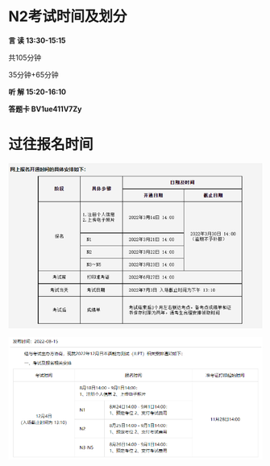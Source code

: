 # **N2考试时间及划分**

**言    读 13:30-15:15**

共105分钟

35分钟+65分钟

**听    解 15:20-16:10**

**答题卡 BV1ue411V7Zy**

# 过往报名时间

![image-20221114182618974](img/Untitled.assets/image-20221114182618974.png)

![image-20221114182655382](img/Untitled.assets/image-20221114182655382.png)

